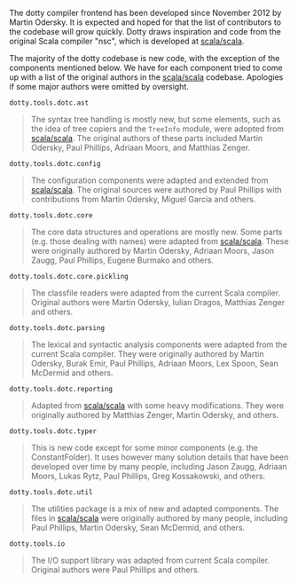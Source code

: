 The dotty compiler frontend has been developed since November 2012 by Martin Odersky. It is expected and hoped for 
that the list of contributors to the codebase will grow quickly. Dotty draws inspiration and code from the original
Scala compiler "nsc", which is developed at [scala/scala](https://github.com/scala/scala). 

The majority of the dotty codebase is new code, with the exception of the components mentioned below. We have for each component tried to 
come up with a list of the original authors in the  [scala/scala](https://github.com/scala/scala) codebase. Apologies if some major authors were omitted
by oversight.

`dotty.tools.dotc.ast`

> The syntax tree handling is mostly new, but some elements, such as the idea of tree copiers and the `TreeInfo` module, 
> were adopted from  [scala/scala](https://github.com/scala/scala). 
> The original authors of these parts included Martin Odersky, Paul Phillips, Adriaan Moors, and Matthias Zenger.

`dotty.tools.dotc.config`

> The configuration components were adapted and extended from  [scala/scala](https://github.com/scala/scala). 
> The original sources were authored by Paul Phillips with contributions from Martin Odersky, Miguel Garcia and others.
  
`dotty.tools.dotc.core`

> The core data structures and operations are mostly new. Some parts (e.g. those dealing with names) were adapted from  [scala/scala](https://github.com/scala/scala). 
> These were originally authored by Martin Odersky, Adriaan Moors, Jason Zaugg, Paul Phillips, Eugene Burmako and others.

`dotty.tools.dotc.core.pickling`

> The classfile readers were adapted from the current Scala compiler. Original authors were Martin Odersky, Iulian Dragos, Matthias Zenger and others.

`dotty.tools.dotc.parsing`

> The lexical and syntactic analysis components were adapted from the current Scala compiler. They were originally authored by Martin Odersky,
> Burak Emir, Paul Phillips, Adriaan Moors, Lex Spoon, Sean McDermid and others.

`dotty.tools.dotc.reporting`

> Adapted from  [scala/scala](https://github.com/scala/scala) with some heavy modifications. They were originally authored by Matthias Zenger, Martin Odersky, 
and others.

`dotty.tools.dotc.typer`

> This is new code except for some minor components (e.g. the ConstantFolder). It uses however many solution details that have been developed over time by many people, including Jason Zaugg, Adriaan Moors, Lukas Rytz, Paul Phillips, Greg Kossakowski, and others.

`dotty.tools.dotc.util`

> The utilities package is a mix of new and adapted components. The files in  [scala/scala](https://github.com/scala/scala) were originally authored by many people,
> including Paul Phillips, Martin Odersky, Sean McDermid, and others.
  
`dotty.tools.io`   

> The I/O support library was adapted from current Scala compiler. Original authors were Paul Phillips and others.


